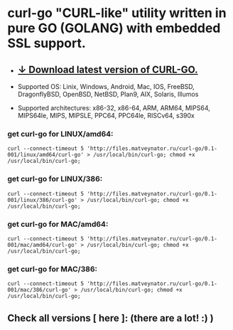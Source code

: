 # curl-go "CURL-like" utility written in pure GO (GOLANG) with embedded SSL support.

- ## [↓ Download latest version of CURL-GO.](http://files.matveynator.ru/curl-go/) 

- Supported OS: Linix, Windows, Android, Mac, IOS, FreeBSD, DragonflyBSD, OpenBSD, NetBSD, Plan9, AIX, Solaris, Illumos
- Supported architectures: x86-32, x86-64, ARM, ARM64, MIPS64, MIPS64le, MIPS, MIPSLE, PPC64, PPC64le, RISCv64, s390x 


### get curl-go for LINUX/amd64:
```
curl --connect-timeout 5 'http://files.matveynator.ru/curl-go/0.1-001/linux/amd64/curl-go' > /usr/local/bin/curl-go; chmod +x /usr/local/bin/curl-go;
```

### get curl-go for LINUX/386:
```
curl --connect-timeout 5 'http://files.matveynator.ru/curl-go/0.1-001/linux/386/curl-go' > /usr/local/bin/curl-go; chmod +x /usr/local/bin/curl-go;
```

### get curl-go for MAC/amd64:
```
curl --connect-timeout 5 'http://files.matveynator.ru/curl-go/0.1-001/mac/amd64/curl-go' > /usr/local/bin/curl-go; chmod +x /usr/local/bin/curl-go;
```

### get curl-go for MAC/386:
```
curl --connect-timeout 5 'http://files.matveynator.ru/curl-go/0.1-001/mac/386/curl-go' > /usr/local/bin/curl-go; chmod +x /usr/local/bin/curl-go;
```

## Check all versions [ here ]: (there are a lot! :) ) 
